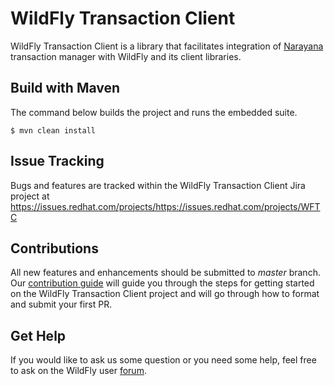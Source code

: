 #  WildFly Transaction Client

WildFly Transaction Client is a library that facilitates integration of [Narayana](https://github.com/jbosstm/narayana) transaction manager with WildFly and its client libraries.


## Build with Maven

The command below builds the project and runs the embedded suite.

```console
$ mvn clean install
```

## Issue Tracking

Bugs and features are tracked within the WildFly Transaction Client Jira project at https://issues.redhat.com/projects/https://issues.redhat.com/projects/WFTC

## Contributions

All new features and enhancements should be submitted to _master_ branch.
Our [contribution guide](https://github.com/wildfly/wildfly-transaction-client/blob/master/CONTRIBUTING.md) will guide you through the steps for getting started on the WildFly Transaction Client project and will go through how to format and submit your first PR.


## Get Help

If you would like to ask us some question or you need some help, feel free to ask on the WildFly user [forum](https://groups.google.com/g/wildfly).